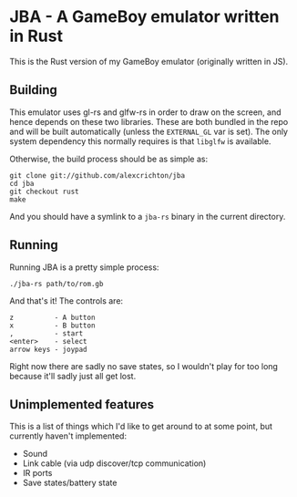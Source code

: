 # JBA - A GameBoy emulator written in Rust

This is the Rust version of my GameBoy emulator (originally written in JS).

## Building

This emulator uses gl-rs and glfw-rs in order to draw on the screen, and hence
depends on these two libraries. These are both bundled in the repo and will be
built automatically (unless the `EXTERNAL_GL` var is set). The only system
dependency this normally requires is that `libglfw` is available.

Otherwise, the build process should be as simple as:

```
git clone git://github.com/alexcrichton/jba
cd jba
git checkout rust
make
```

And you should have a symlink to a `jba-rs` binary in the current directory.

## Running

Running JBA is a pretty simple process:

```
./jba-rs path/to/rom.gb
```

And that's it! The controls are:

```
z          - A button
x          - B button
,          - start
<enter>    - select
arrow keys - joypad
```

Right now there are sadly no save states, so I wouldn't play for too long
because it'll sadly just all get lost.

## Unimplemented features

This is a list of things which I'd like to get around to at some point, but
currently haven't implemented:

* Sound
* Link cable (via udp discover/tcp communication)
* IR ports
* Save states/battery state

